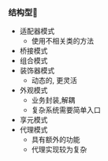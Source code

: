 ### 结构型🚀️

- 适配器模式
    - 使用不相关类的方法
- 桥接模式
- 组合模式
- 装饰器模式
    - 动态的, 更灵活
- 外观模式
    - 业务封装,解耦
    - 复杂系统需要简单入口
- 享元模式
- 代理模式
    - 具有额外的功能
    - 代理实现较为复杂
